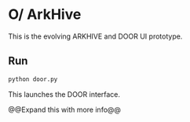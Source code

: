 # O/ ArkHive

This is the evolving ARKHIVE and DOOR UI prototype.

## Run

```bash
python door.py
```

This launches the DOOR interface.


@@Expand this with more info@@